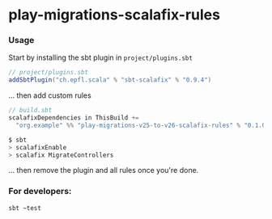 # play-migrations-scalafix-rules

### Usage

Start by installing the sbt plugin in `project/plugins.sbt`

```scala
// project/plugins.sbt
addSbtPlugin("ch.epfl.scala" % "sbt-scalafix" % "0.9.4")
```

... then add custom rules

```scala
// build.sbt
scalafixDependencies in ThisBuild +=
  "org.example" %% "play-migrations-v25-to-v26-scalafix-rules" % "0.1.0-SNAPSHOT"
```

```sh
$ sbt
> scalafixEnable
> scalafix MigrateControllers
```

... then remove the plugin and all rules once you're done.


### For developers:
```
sbt ~test
```
